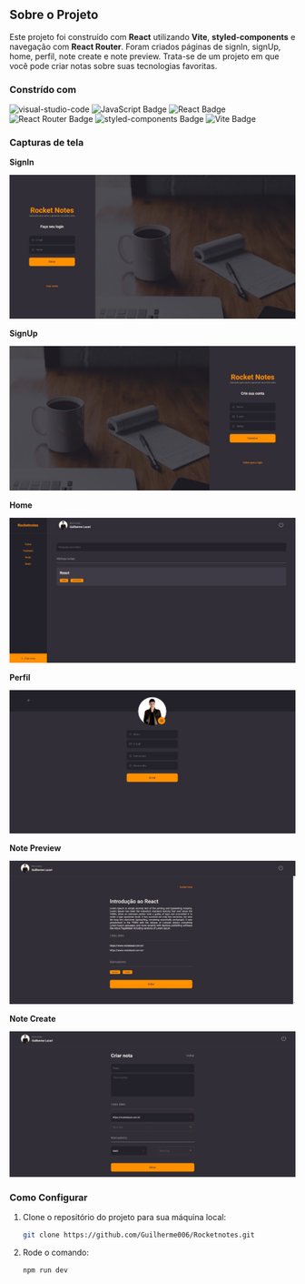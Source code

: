## Sobre o Projeto

Este projeto foi construído com **React** utilizando **Vite**, **styled-components** e navegação com **React Router**. Foram criados páginas de signIn, signUp, home, perfil, note create e note preview. Trata-se de um projeto em que você pode criar notas sobre suas tecnologias favoritas.

### Constrído com

![visual-studio-code]
![JavaScript Badge]
![React Badge]
![React Router Badge]
![styled-components Badge]
![Vite Badge]

### Capturas de tela

**SignIn**

![signin-image]

**SignUp**

![signup-image]

**Home**

![home-image]

**Perfil**

![profile-image]

**Note Preview**

![note-preview-image]

**Note Create**

![note-create-image]

### Como Configurar

1. Clone o repositório do projeto para sua máquina local:

   ```sh
   git clone https://github.com/Guilherme006/Rocketnotes.git
   ```

2. Rode o comando:

   ```sh
   npm run dev
   ```


<!-- Badges -->
[visual-studio-code]: https://img.shields.io/badge/Visual%20Studio%20Code-007ACC?logo=visualstudiocode&logoColor=fff&style=for-the-badge
[JavaScript Badge]: https://img.shields.io/badge/JavaScript-F7DF1E?logo=javascript&logoColor=fff&style=for-the-badge
[React Badge]: https://img.shields.io/badge/React-61DAFB?logo=react&logoColor=fff&style=for-the-badge
[React Router Badge]: https://img.shields.io/badge/React%20Router-CA4245?logo=reactrouter&logoColor=fff&style=for-the-badge
[styled-components Badge]: https://img.shields.io/badge/styled--components-DB7093?logo=styledcomponents&logoColor=fff&style=for-the-badge
[Vite Badge]: https://img.shields.io/badge/Vite-646CFF?logo=vite&logoColor=fff&style=for-the-badge

<!-- Images -->
[home-image]: /images/home.jpeg
[note-create-image]: /images/note-create.jpeg
[note-preview-image]: /images/note-preview.jpeg
[profile-image]: /images/profile.jpeg
[signin-image]: /images/SignIn.jpeg
[signup-image]: /images/SignUp.jpeg
